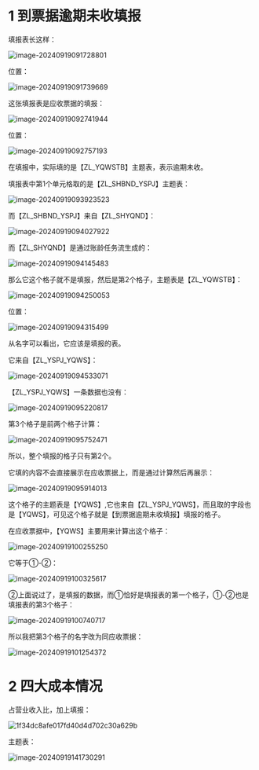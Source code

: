 # 1 到票据逾期未收填报

填报表长这样：

![image-20240919091728801](assets/image-20240919091728801.png)

位置：

![image-20240919091739669](assets/image-20240919091739669.png)

这张填报表是应收票据的填报：

![image-20240919092741944](assets/image-20240919092741944.png)

位置：

![image-20240919092757193](assets/image-20240919092757193.png)

在填报中，实际填的是【ZL_YQWSTB】主题表，表示逾期未收。

填报表中第1个单元格取的是【ZL_SHBND_YSPJ】主题表：

![image-20240919093923523](assets/image-20240919093923523.png)

而【ZL_SHBND_YSPJ】来自【ZL_SHYQND】：

![image-20240919094027922](assets/image-20240919094027922.png)

而【ZL_SHYQND】是通过账龄任务流生成的：

![image-20240919094145483](assets/image-20240919094145483.png)

那么它这个格子就不是填报，然后是第2个格子，主题表是【ZL_YQWSTB】：

![image-20240919094250053](assets/image-20240919094250053.png)

位置：

![image-20240919094315499](assets/image-20240919094315499.png)

从名字可以看出，它应该是填报的表。

它来自【ZL_YSPJ_YQWS】：

![image-20240919094533071](assets/image-20240919094533071.png)

【ZL_YSPJ_YQWS】一条数据也没有：

![image-20240919095220817](assets/image-20240919095220817.png)

第3个格子是前两个格子计算：

![image-20240919095752471](assets/image-20240919095752471.png)

所以，整个填报的格子只有第2个。

它填的内容不会直接展示在应收票据上，而是通过计算然后再展示：

![image-20240919095914013](assets/image-20240919095914013.png)

这个格子的主题表是【YQWS】,它也来自【ZL_YSPJ_YQWS】，而且取的字段也是【YQWS】，可见这个格子就是【到票据逾期未收填报】填报的格子。

在应收票据中，【YQWS】主要用来计算出这个格子：

![image-20240919100255250](assets/image-20240919100255250.png)

它等于①-②：

![image-20240919100325617](assets/image-20240919100325617.png)

②上面说过了，是填报的数据，而①恰好是填报表的第一个格子，①-②也是填报表的第3个格子：

![image-20240919100740717](assets/image-20240919100740717.png)

所以我把第3个格子的名字改为同应收票据：

![image-20240919101254372](assets/image-20240919101254372.png)



# 2 四大成本情况

占营业收入比，加上填报：

![1f34dc8afe017fd40d4d702c30a629b](assets/1f34dc8afe017fd40d4d702c30a629b.png)

主题表：

![image-20240919141730291](assets/image-20240919141730291.png)